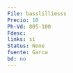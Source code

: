 ```yaml
---
File: basslilliesss
Precio: 10
Ph-Vd: 805-100
Fdesc: 
links: si
Status: None
fuente: Garca
bd: no
---
```

